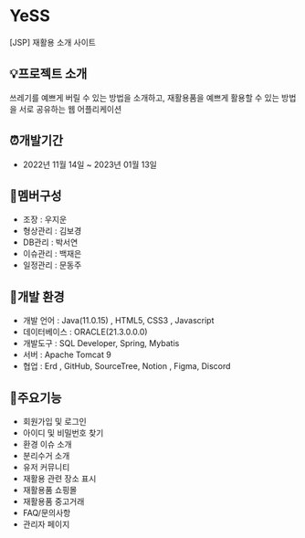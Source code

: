 # YeSS
[JSP] 재활용 소개 사이트


## 💡프로젝트 소개
쓰레기를 예쁘게 버릴 수 있는 방법을 소개하고, 재활용품을 예쁘게 활용할 수 있는 방법을 서로 공유하는 웹 어플리케이션


## ⏰개발기간
- 2022년 11월 14일 ~ 2023년 01월 13일

## 👥멤버구성
- 조장 : 우지운
- 형상관리 : 김보경
- DB관리 : 박서연
- 이슈관리 : 백재은
- 일정관리 : 문동주

## 🔧개발 환경
- 개발 언어 : Java(11.0.15) , HTML5, CSS3 , Javascript
- 데이터베이스 : ORACLE(21.3.0.0.0)
- 개발도구 : SQL Developer, Spring, Mybatis
- 서버 : Apache Tomcat 9 
- 협업 : Erd , GitHub, SourceTree, Notion , Figma, Discord

## 📌주요기능
- 회원가입 및 로그인
- 아이디 및 비밀번호 찾기
- 환경 이슈 소개
- 분리수거 소개
- 유저 커뮤니티
- 재활용 관련 장소 표시
- 재활용품 쇼핑몰
- 재활용품 중고거래
- FAQ/문의사항
- 관리자 페이지
